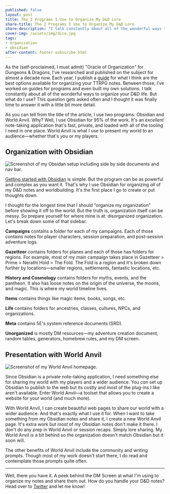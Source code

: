 ```yaml
---
published: false
layout: post
title: The 2 Programs I Use to Organize My D&D Lore
share-title: The 2 Programs I Use to Organize My D&D Lore
share-description: "I talk constantly about all of the wonderful ways to organize your D&D life. But what do I use? This question gets asked often and I thought it was finally time to answer it with a little bit more detail."
cover-img: /assets/img/dice.jpg
tags:
- organization
- obsidian
after-content: footer-subscribe.html
---
```


As the (self-proclaimed, I must admit) "Oracle of Organization" for Dungeons & Dragons, I've researched and published on the subject for almost a decade now. Each year, I publish a [guide](../2022-01-01-ultimate-guide-ttrpg-campaign-management) for what I think are the best options available for organizing your TTRPG notes. Between those, I've worked on guides for programs and even built my own solutions. I talk constantly about all of the wonderful ways to organize your D&D life. But what do I use? This question gets asked often and I thought it was finally time to answer it with a little bit more detail. 

As you can tell from the title of the article, I use two programs: Obsidian and World Anvil. Why? Well, I use Obsidian for 95% of the work. It's an *excellent* note-taking application that's fast, private, and loaded with all of the tooling I need in one place. World Anvil is what I use to present my world to an audience—whether that's *you* or my players. 

## Organization with Obsidian

![Screenshot of my Obsidan setup including side by side documents and nav bar.]({{site.baseurl}}/assets/img/folders-overview.png)

[Getting started with Obsidian](../2021-12-20-getting-started-with-obsidian-dnd/) is simple. But the program can be as powerful and complex as you want it. That's why I use Obsidian for organizing *all* of my D&D notes and worldbuilding. It's the first place I go to create or put thoughts down.

I thought for the longest time that I should "organize my organization" before showing it off to the world. But the truth is, organization itself can be messy. So prepare yourself for where mine is at: disorganized organization. Let's break down some of that sidebar.

**Campaigns** contains a folder for each of my campaigns. Each of those contains notes for player characters, session preparation, and post-session adventure logs.

**Gazetteer** contains folders for planes and each of those has folders for regions. For example, most of my main campaign takes place in Gazetteer > Prime > Nerathi Hold > The Fold. The Fold is a region and it's broken down further by locations—smaller regions, settlements, fantastic locations, etc.

**History and Cosmology** contains folders for myths, events, and the pantheon. It also has loose notes on the origin of the universe, the moons, and magic. This is where my world timeline lives.

**Items** contains things like magic items, books, songs, etc. 

**Life** contains folders for ancestries, classes, cultures, NPCs, and organizations. 

**Meta** contains 5E's system reference documents (SRD).

**Unorganized** is mostly DM resources—my adventure creation document, random tables, generators, homebrew rules, and my DM screen.

## Presentation with World Anvil

![Screenshot of my World Anvil homepage.]({{site.baseurl}}/assets/img/world-anvil-prime.png)

Since Obsidian is a private note-taking application, I need something else for sharing my world with my players and a wider audience. You *can* set up Obsidian to publish to the web but its costly and most of the plug-ins I like aren't available. Enter World Anvil—a toolset that allows you to create a website for your world (and much more). 

With World Anvil, I can create beautiful web pages to share our world with a wider audience. And that's exactly what I use it for. When I want to take something from my Obsidian notes and share it, I create a new World Anvil page. It's extra work but *most* of my Obsidian notes don't make it there. I don't do any prep in World Anvil or session recaps. Simply lore sharing. My World Anvil is a bit behind so the organization doesn't match Obsidian but it soon will. 

The other benefits of World Anvil include the community and writing prompts. Though most of my work doesn't start there, I do read and contemplate those prompts quite often.

---

Well, there you have it. A peek behind the DM Screen at what I'm using to organize my notes and share them out. How do you handle your D&D notes? Head over to [Twitter](https://twitter.com/intent/tweet?text=@PhD20_) and let me know!